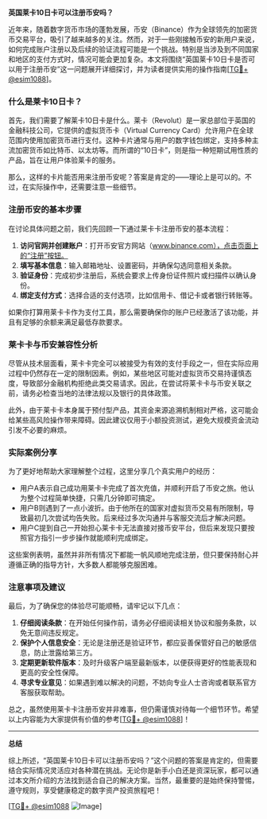 **英国莱卡10日卡可以注册币安吗？**

近年来，随着数字货币市场的蓬勃发展，币安（Binance）作为全球领先的加密货币交易平台，吸引了越来越多的关注。然而，对于一些刚接触币安的新用户来说，如何完成账户注册以及后续的验证流程可能是一个挑战。特别是当涉及到不同国家和地区的支付方式时，情况可能会更加复杂。本文将围绕“英国莱卡10日卡是否可以用于注册币安”这一问题展开详细探讨，并为读者提供实用的操作指南[[TG💪+ @esim1088](https://t.me/s/esim1088)]。

### 什么是莱卡10日卡？

首先，我们需要了解莱卡10日卡是什么。莱卡（Revolut）是一家总部位于英国的金融科技公司，它提供的虚拟货币卡（Virtual Currency Card）允许用户在全球范围内使用加密货币进行支付。这种卡片通常与用户的数字钱包绑定，支持多种主流加密货币如比特币、以太坊等。而所谓的“10日卡”，则是指一种短期试用性质的产品，旨在让用户体验莱卡的服务。

那么，这样的卡片能否用来注册币安呢？答案是肯定的——理论上是可以的。不过，在实际操作中，还需要注意一些细节。

### 注册币安的基本步骤

在讨论具体问题之前，我们先回顾一下通过莱卡卡注册币安的基本流程：

1. **访问官网并创建账户**：打开币安官方网站（www.binance.com），点击页面上的“注册”按钮。
2. **填写基本信息**：输入邮箱地址、设置密码，并确保勾选同意相关条款。
3. **验证身份**：完成初步注册后，系统会要求上传身份证件照片或扫描件以确认身份。
4. **绑定支付方式**：选择合适的支付选项，比如信用卡、借记卡或者银行转账等。

如果你打算用莱卡卡作为支付工具，那么需要确保你的账户已经激活了该功能，并且有足够的余额来满足最低存款要求。

### 莱卡卡与币安兼容性分析

尽管从技术层面看，莱卡卡完全可以被接受为有效的支付手段之一，但在实际应用过程中仍然存在一定的限制因素。例如，某些地区可能对虚拟货币交易持谨慎态度，导致部分金融机构拒绝此类交易请求。因此，在尝试将莱卡卡与币安关联之前，请务必检查当地的法律法规以及银行的具体政策。

此外，由于莱卡卡本身属于预付型产品，其资金来源追溯机制相对严格，这可能会给某些高风险操作带来障碍。因此建议仅用于小额投资测试，避免大规模资金流动引发不必要的麻烦。

### 实际案例分享

为了更好地帮助大家理解整个过程，这里分享几个真实用户的经历：

- 用户A表示自己成功用莱卡卡完成了首次充值，并顺利开启了币安之旅。他认为整个过程简单快捷，只需几分钟即可搞定。
- 用户B则遇到了一点小波折。由于他所在的国家对虚拟货币交易有所限制，导致最初几次尝试均告失败。后来经过多次沟通并与客服交流后才解决问题。
- 用户C提到自己一开始担心莱卡卡无法直接对接币安平台，但后来发现只要按照官方指引一步步操作就能顺利完成绑定。

这些案例表明，虽然并非所有情况下都能一帆风顺地完成注册，但只要保持耐心并遵循正确的指导方针，大多数人都能够克服困难。

### 注意事项及建议

最后，为了确保您的体验尽可能顺畅，请牢记以下几点：

1. **仔细阅读条款**：在开始任何操作前，请务必仔细阅读相关协议和服务条款，以免无意间违反规定。
2. **保护个人信息安全**：无论是注册还是验证环节，都应妥善保管好自己的敏感信息，防止泄露给第三方。
3. **定期更新软件版本**：及时升级客户端至最新版本，以便获得更好的性能表现和更高的安全性保障。
4. **寻求专业意见**：如果遇到难以解决的问题，不妨向专业人士咨询或者联系官方客服获取帮助。

总之，虽然使用莱卡卡注册币安并非难事，但仍需谨慎对待每一个细节环节。希望以上内容能为大家提供有价值的参考[[TG💪+ @esim1088](https://t.me/s/esim1088)]！

---

**总结**

综上所述，“英国莱卡10日卡可以注册币安吗？”这个问题的答案是肯定的，但需要结合实际情况灵活应对各种潜在挑战。无论你是新手小白还是资深玩家，都可以通过本文所介绍的方法找到适合自己的解决方案。当然，最重要的是始终保持警惕，遵守规则，享受健康稳定的数字资产投资旅程吧！

[[TG💪+ @esim1088](https://t.me/s/esim1088) ![Image](https://i.postimg.cc/4NQfJmqS/Snipaste-2025-05-13-00-14-12.png)]